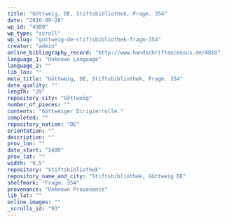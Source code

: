 ```yaml
---
title: "Göttweig, DE, Stiftsbibliothek, Fragm. 354"
date: "2016-09-28"
wp_id: "4989"
wp_type: "scroll"
wp_slug: "gottweig-de-stiftsbibliothek-fragm-354"
creator: "admin"
online_bibliography_record: "http://www.handschriftencensus.de/4818"
language_1: "Unknown Language"
language_2: ""
lib_lon: ""
meta_title: "Göttweig, DE, Stiftsbibliothek, Fragm. 354"
date_quality: ""
length: "29"
repository_city: "Göttweig"
number_of_pieces: ""
contents: "Göttweiger Dirigierrolle."
completed: ""
repository_nation: "DE"
orientation: ""
description: ""
prov_lon: ""
date_start: "1400"
prov_lat: ""
width: "9.5"
repository: "Stiftsbibliothek"
repository_name_and_city: "Stiftsbibliothek, Göttweig DE"
shelfmark: "Fragm. 354"
provenance: "Unknown Provenance"
lib_lat: ""
online_images: ""
_scrolls_id: "93"
---
```



